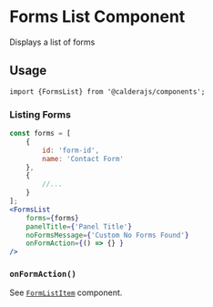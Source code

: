 # Forms List Component
Displays a list of forms

## Usage
`import {FormsList} from '@calderajs/components';`

### Listing Forms
```jsx
const forms = [
    {
        id: 'form-id',
        name: 'Contact Form'
    },
    {
        //...
    }
];
<FormsList
    forms={forms}
    panelTitle={'Panel Title'}
    noFormsMessage={'Custom No Forms Found'}
    onFormAction={() => {} }
/>

```

### `onFormAction()`
See [`FormListItem`](../FormListItem/README.md) component.
